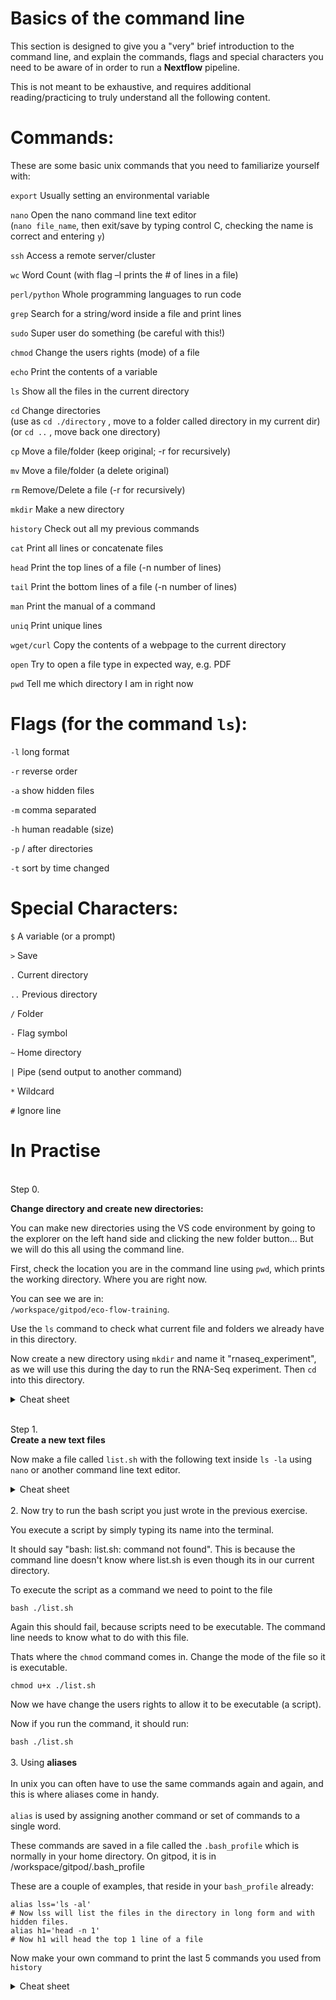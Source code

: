 # Basics of the command line

This section is designed to give you a "very" brief introduction to the command line, and explain the commands, flags and special characters you need to be aware of in order to run a **Nextflow** pipeline.

This is not meant to be exhaustive, and requires additional reading/practicing to truly understand all the following content.

# Commands:

These are some basic unix commands that you need to familiarize yourself with:


`export`	Usually setting an environmental variable

`nano`	Open the nano command line text editor<br>
(`nano file_name`, then exit/save by typing control C, checking the name is correct and entering `y`)

`ssh`	Access a remote server/cluster

`wc` 	Word Count (with flag –l prints the # of lines in a file)

`perl/python`	Whole programming languages to run code

`grep`	Search for a string/word inside a file and print lines

`sudo`	Super user do something (be careful with this!) 

`chmod`	Change the users rights (mode) of a file

`echo`	Print the contents of a variable

`ls`	Show all the files in the current directory

`cd`	Change directories<br>
(use as `cd ./directory` ,  move to a folder called directory in my current dir)<br>
(or `cd ..` , move back one directory)


`cp`	Move a file/folder (keep original; -r for recursively)

`mv`	Move a file/folder (a delete original)

`rm`	Remove/Delete a file (-r for recursively)

`mkdir`	Make a new directory

`history`	Check out all my previous commands

`cat`	Print all lines or concatenate files

`head`	Print the top lines of a file (-n number of lines)

`tail`	Print the bottom lines of a file (-n number of lines)

`man`	Print the manual of a command

`uniq`	Print unique lines

`wget/curl`	Copy the contents of a webpage to the current directory

`open`	Try to open a file type in expected way, e.g. PDF 

`pwd`	Tell me which directory I am in right now


# Flags (for the command `ls`):

`-l`	long format

`-r`	reverse order

`-a`	show hidden files

`-m`	comma separated

`-h`	human readable (size)

`-p`	/ after directories 

`-t`	sort by time changed

# Special Characters:

`$`	A variable (or a prompt)

`>`	Save

`.`	Current directory

`..`	Previous directory

`/`	Folder

`-`	Flag symbol

`~`	Home directory

`|`	Pipe (send output to another command)

`*`	Wildcard

`#`	Ignore line

# In Practise
<br>
Step 0.<br>

**Change directory and create new directories:**

You can make new directories using the VS code environment by going to the explorer on the left hand side and clicking the new folder button... But we will do this all using the command line.

First, check the location you are in the command line using `pwd`, which prints the working directory. Where you are right now. 

You can see we are in:<br> `/workspace/gitpod/eco-flow-training`.

Use the `ls` command to check what current file and folders we already have in this directory.

Now create a new directory using `mkdir` and name it "rnaseq_experiment", as we will use this during the day to run the RNA-Seq experiment. Then `cd` into this directory.

<details>
<summary>Cheat sheet</summary>
<br>
mkdir rnaseq_experiment

cd rnaseq_experiment
</details>

<br>

Step 1.<br>
**Create a new text files**

Now make a file called `list.sh` with the following text inside `ls -la` using `nano` or another command line text editor.
<br>
<details>
<summary>Cheat sheet</summary>
<br>
nano list.sh

<write some text>

quit nano using Control X

and type y (to agree to exit)

then press enter

</details>

<br>
2. Now try to run the bash script you just wrote in the previous exercise.

You execute a script by simply typing its name into the terminal.

It should say "bash: list.sh: command not found". This is because the command line doesn't know where list.sh is even though its in our current directory. 

To execute the script as a command we need to point to the file

`bash ./list.sh`

Again this should fail, because scripts need to be executable. The command line needs to know what to do with this file. 

Thats where the `chmod` command comes in. Change the mode of the file so it is executable.

`chmod u+x ./list.sh`

Now we have change the users rights to allow it to be executable (a script). 

Now if you run the command, it should run:

`bash ./list.sh`
<br>
<br>
3. Using **aliases**
<br><br>
In unix you can often have to use the same commands again and again, and this is where aliases come in handy.
<br>
<br>
`alias` is used by assigning another command or set of commands to a single word.

These commands are saved in a file called the `.bash_profile` which is normally in your home directory. On gitpod, it is in /workspace/gitpod/.bash_profile

These are a couple of examples, that reside in your `bash_profile` already:

```
alias lss='ls -al'      
# Now lss will list the files in the directory in long form and with hidden files.
alias h1='head -n 1'    
# Now h1 will head the top 1 line of a file
```

Now make your own command to print the last 5 commands you used from `history`

<details>
<summary>Cheat sheet</summary>
<br>
Save the following line in :<br>
/workspace/gitpod/.bash_profile:<br>

`alias hist5='history | tail -n 5`<br>
Then source the /workspace/gitpod/.bash_profile file:<br>

`source /workspace/gitpod/.bash_profile file`

"hist5" was the name I used, but you can call it whatever command you wish, as long as it doesn't already exist.
</details>
